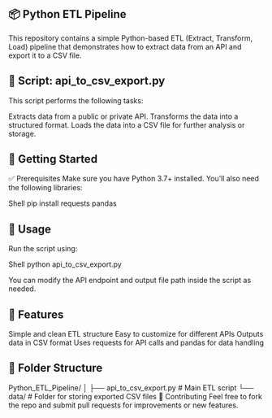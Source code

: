 ## 📦 Python ETL Pipeline
This repository contains a simple Python-based ETL (Extract, Transform, Load) pipeline that demonstrates how to extract data from an API and export it to a CSV file.

## 📄 Script: api_to_csv_export.py
This script performs the following tasks:

Extracts data from a public or private API.
Transforms the data into a structured format.
Loads the data into a CSV file for further analysis or storage.

## 🚀 Getting Started
✅ Prerequisites
Make sure you have Python 3.7+ installed. You’ll also need the following libraries:




Shell
pip install requests pandas

## 📂 Usage
Run the script using:




Shell
python api_to_csv_export.py

You can modify the API endpoint and output file path inside the script as needed.

## 🧠 Features
Simple and clean ETL structure
Easy to customize for different APIs
Outputs data in CSV format
Uses requests for API calls and pandas for data handling
## 📁 Folder Structure
Python_ETL_Pipeline/
│
├── api_to_csv_export.py   # Main ETL script
└── data/                  # Folder for storing exported CSV files
🙌 Contributing
Feel free to fork the repo and submit pull requests for improvements or new features.
